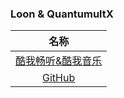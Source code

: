 ### Loon & QuantumultX

| 名称 |
| :------: | 
| [酷我畅听&酷我音乐](https://raw.githubusercontent.com/ZEERDEER/Scripts/main/Loon/kuwo.plugin) |
| [GitHub](https://github.com/ZEERDEER/Scripts/blob/main/Loon/GitHub.plugin) |
